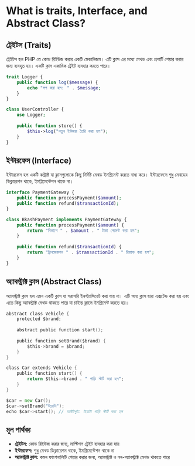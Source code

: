 # What is traits, Interface, and Abstract Class?

## ট্রেইটস (Traits)

ট্রেইটস হল PHP তে কোড রিইউজ করার একটি মেকানিজম। এটি ক্লাস এর মধ্যে মেথড এবং প্রপার্টি শেয়ার করার জন্য ব্যবহৃত হয়। একটি ক্লাস একাধিক ট্রেইট ব্যবহার করতে পারে।

```php
trait Logger {
    public function log($message) {
        echo "লগ করা হল: " . $message;
    }
}

class UserController {
    use Logger;
    
    public function store() {
        $this->log("নতুন ইউজার তৈরি করা হল");
    }
}
```

## ইন্টারফেস (Interface)

ইন্টারফেস হল একটি কন্ট্রাক্ট যা ক্লাসগুলোকে কিছু নির্দিষ্ট মেথড ইমপ্লিমেন্ট করতে বাধ্য করে। ইন্টারফেসে শুধু মেথডের ডিক্লারেশন থাকে, ইমপ্লিমেন্টেশন থাকে না।

```php
interface PaymentGateway {
    public function processPayment($amount);
    public function refund($transactionId);
}

class BkashPayment implements PaymentGateway {
    public function processPayment($amount) {
        return "বিকাশে " . $amount . " টাকা পেমেন্ট করা হল";
    }
    
    public function refund($transactionId) {
        return "ট্রানজেকশন " . $transactionId . " রিফান্ড করা হল";
    }
}
```

## অ্যাবস্ট্রাক্ট ক্লাস (Abstract Class)

অ্যাবস্ট্রাক্ট ক্লাস হল এমন একটি ক্লাস যা সরাসরি ইনস্ট্যান্সিয়েট করা যায় না। এটি অন্য ক্লাস দ্বারা এক্সটেন্ড করা হয় এবং এতে কিছু অ্যাবস্ট্রাক্ট মেথড থাকতে পারে যা চাইল্ড ক্লাসে ইমপ্লিমেন্ট করতে হয়।

```go
abstract class Vehicle {
    protected $brand;
    
    abstract public function start();
    
    public function setBrand($brand) {
        $this->brand = $brand;
    }
}

class Car extends Vehicle {
    public function start() {
        return $this->brand . " গাড়ি স্টার্ট করা হল";
    }
}

$car = new Car();
$car->setBrand("টয়োটা");
echo $car->start(); // আউটপুট: টয়োটা গাড়ি স্টার্ট করা হল
```

## মূল পার্থক্য

- **ট্রেইটস:** কোড রিইউজ করার জন্য, মাল্টিপল ট্রেইট ব্যবহার করা যায়
- **ইন্টারফেস:** শুধু মেথড ডিক্লারেশন থাকে, ইমপ্লিমেন্টেশন থাকে না
- **অ্যাবস্ট্রাক্ট ক্লাস:** কমন ফাংশনালিটি শেয়ার করার জন্য, অ্যাবস্ট্রাক্ট ও নন-অ্যাবস্ট্রাক্ট মেথড থাকতে পারে